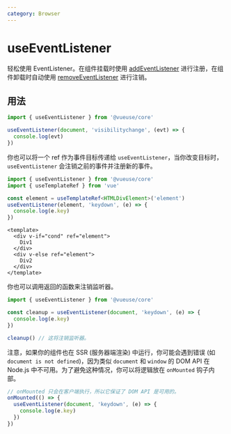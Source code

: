 ```yaml
---
category: Browser
---
```


# useEventListener

轻松使用 EventListener。在组件挂载时使用 [addEventListener](https://developer.mozilla.org/en-US/docs/Web/API/EventTarget/addEventListener) 进行注册，在组件卸载时自动使用 [removeEventListener](https://developer.mozilla.org/en-US/docs/Web/API/EventTarget/removeEventListener) 进行注销。

## 用法

```js
import { useEventListener } from '@vueuse/core'

useEventListener(document, 'visibilitychange', (evt) => {
  console.log(evt)
})
```

你也可以将一个 ref 作为事件目标传递给 `useEventListener`，当你改变目标时，`useEventListener` 会注销之前的事件并注册新的事件。

```ts
import { useEventListener } from '@vueuse/core'
import { useTemplateRef } from 'vue'

const element = useTemplateRef<HTMLDivElement>('element')
useEventListener(element, 'keydown', (e) => {
  console.log(e.key)
})
```

```vue
<template>
  <div v-if="cond" ref="element">
    Div1
  </div>
  <div v-else ref="element">
    Div2
  </div>
</template>
```

你也可以调用返回的函数来注销监听器。

```ts
import { useEventListener } from '@vueuse/core'

const cleanup = useEventListener(document, 'keydown', (e) => {
  console.log(e.key)
})

cleanup() // 这将注销监听器。
```

注意，如果你的组件也在 SSR (服务器端渲染) 中运行，你可能会遇到错误 (如 `document is not defined`)，因为类似 `document` 和 `window` 的 DOM API 在 Node.js 中不可用。为了避免这种情况，你可以将逻辑放在 `onMounted` 钩子内部。

```ts
// onMounted 只会在客户端执行，所以它保证了 DOM API 是可用的。
onMounted(() => {
  useEventListener(document, 'keydown', (e) => {
    console.log(e.key)
  })
})
```
